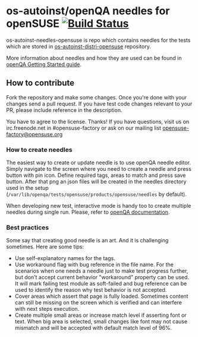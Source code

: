 os-autoinst/openQA needles for openSUSE
[![Build Status](https://travis-ci.org/os-autoinst/os-autoinst-needles-opensuse.svg?branch=master)](https://travis-ci.org/os-autoinst/os-autoinst-needles-opensuse)
=================================================================================================================================================================================================================================
os-autoinst-needles-opensuse is repo which contains needles for the tests which
are stored in [os-autoinst-distri-opensuse](https://github.com/os-autoinst/os-autoinst-distri-opensuse)
repository.

More information about needles and how they are used can be found in
[openQA Getting Started guide](https://github.com/os-autoinst/openQA/blob/master/docs/GettingStarted.asciidoc#needles).

## How to contribute

Fork the repository and make some changes.
Once you're done with your changes send a pull request. If you have test code
changes relevant to your PR, please include reference in the description.

You have to agree to the license. Thanks!
If you have questions, visit us on irc.freenode.net in #opensuse-factory or
ask on our mailing list opensuse-factory@opensuse.org

### How to create needles

The easiest way to create or update needle is to use openQA needle editor.
Simply navigate to the screen where you need to create a needle and press button
with pin icon. Define required tags, areas to match and press save button.
After that png an json files will be created in the needles directory used in
the setup (`/var/lib/openqa/tests/opensuse/products/opensuse/needles` by default).

When developing new test, interactive mode is handy too to create multiple
needles during single run. Please, refer to [openQA documentation](https://github.com/os-autoinst/openQA/blob/master/docs/GettingStarted.asciidoc#interactive-mode).

### Best practices

Some say that creating good needle is an art. And it is challenging sometimes.
Here are some tips:
* Use self-explanatory names for the tags.
* Use workaround flag with bug reference in the file name. For the scenarios
when one needs a needle just to make test progress further, but don't accept
current behavior "workaround" property can be used. It will mark failing
test module as soft-failed and bug reference can be used to identify the
reason why test behavior is not accepted.
* Cover areas which assert that page is fully loaded. Sometimes content can
still be missing on the screen which is verified and can interfere with next
steps execution.
* Create multiple small areas or increase match level if asserting font or
text. When big area is selected, small changes like font may not cause mismatch
and will be accepted with default match level of 96%.
